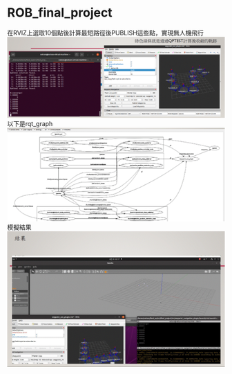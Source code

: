 # ROB_final_project
在RVIZ上選取10個點後計算最短路徑後PUBLISH這些點，實現無人機飛行
![image](https://github.com/bnbn6969/ROB_final_project/blob/master/path.gif)
以下是rqt_graph
![image](https://github.com/bnbn6969/ROB_final_project/blob/master/rqt_graph.gif)
模擬結果
![image](https://github.com/bnbn6969/ROB_final_project/blob/master/result.gif)
